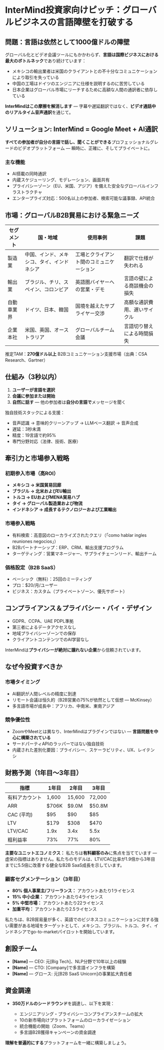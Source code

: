 # InterMind投資家向けピッチ：グローバルビジネスの言語障壁を打破する <Badge type="success" text="updated" />

## 問題：言語は依然として1000億ドルの障壁

グローバル化とビデオ会議ツールにもかかわらず、**言語は国際ビジネスにおける最大のボトルネック**であり続けています：

- メキシコの輸出業者は米国のクライアントとの不十分なコミュニケーションにより取引を失っている
- 中国の工場はドイツのエンジニアに仕様を説明するのに苦労している
- 日本企業はグローバル市場にリーチするために高額な人間の通訳者に依存している

**InterMindはこの摩擦を解消します** — 字幕や遅延翻訳ではなく、**ビデオ通話中のリアルタイム音声通訳**を通じて。

## ソリューション: InterMind = Google Meet + AI通訳

**すべての参加者が自分の言語で話し、聞くことができる**プロフェッショナルグレードのビデオプラットフォーム — 瞬時に、正確に、そしてプライベートに。

### 主な機能

- AI搭載の同時通訳
- 内蔵スケジューリング、モデレーション、画面共有
- プライバシーゾーン（EU、米国、アジア）を備えた安全なグローバルインフラストラクチャ
- エンタープライズ対応：500名以上の参加者、検索可能な議事録、API統合

## 市場：グローバルB2B貿易における緊急ニーズ

| セグメント | 国・地域 | 使用事例 | 課題 |
| -------------- | ------------------ | ---------------------------------------- | ----------------------------------- |
| 製造業 | 中国、インド、メキシコ、タイ、インドネシア | 工場とクライアント間のコミュニケーション | 翻訳で仕様が失われる |
| 輸出業 | ブラジル、チリ、スペイン、コロンビア | 英語圏バイヤーへの営業・デモ | 言語の壁による商談機会の損失 |
| 自動車業界 | ドイツ、日本、韓国 | 国境を越えたサプライヤー交渉 | 高額な通訳費用、遅いサイクル |
| 企業本社 | 米国、英国、オーストラリア | グローバルチーム会議 | 言語切り替えによる時間損失 |

推定TAM：**270億ドル以上** B2Bコミュニケーション支援市場（出典：CSA Research、Gartner）

## 仕組み（3秒以内）

1. **ユーザーが言語を選択**
2. **会議に参加または開始**
3. **自然に話す** — 他の参加者は**自分の言語で**メッセージを聞く

独自技術スタックによる支援：

- 音声認識 → 意味的クリーンアップ → LLMベース翻訳 → 音声合成
- 遅延：3秒未満
- 精度：19言語で約95%
- 専門分野対応（法律、技術、医療）

## 牽引力と市場参入戦略

### 初期参入市場（高ROI）

- **メキシコ → 米国貿易回廊**
- **ブラジル → 北米およびEU輸出**
- **トルコ → EUおよびMENA貿易ハブ**
- **タイ → グローバル製造業および物流**
- **インドネシア → 成長するテクノロジーおよび工業輸出**

### 市場参入戦略

- 有料検索：高意図のローカライズされたクエリ（「como hablar ingles reuniones negocios」）
- B2Bパートナーシップ：ERP、CRM、輸出支援プログラム
- ターゲティング：営業マネージャー、サプライチェーンリード、輸出チーム

### 価格設定（B2B SaaS）

- ベーシック（無料）：25回のミーティング
- プロ：$20/月/ユーザー
- ビジネス：カスタム（プライベートゾーン、優先サポート）

## コンプライアンス＆プライバシー・バイ・デザイン

- GDPR、CCPA、UAE PDPL準拠
- 第三者によるデータアクセスなし
- 地域プライバシーゾーンでの保存
- クライアントコンテンツでのAI学習なし

InterMindは**プライバシーが絶対に譲れない企業**から信頼されています。

## なぜ今投資すべきか

### 市場タイミング

- AI翻訳が人間レベルの精度に到達
- リモート会議は恒久的（B2B営業の75%が依然として仮想 — McKinsey）
- 多言語市場が成長中：アフリカ、中南米、東南アジア

### 競争優位性

- ZoomやMeetとは異なり、InterMindはプラグインではない — **言語問題を中心に構築されている**
- サードパーティAPIのラッパーではない独自技術
- 内蔵された差別化要因：プライバシー、スケーラビリティ、UX、レイテンシ

## 財務予測（1年目〜3年目）

| 指標          | 1年目 | 2年目 | 3年目 |
| --------------- | ------ | ------ | ------ |
| 有料アカウント | 1,600  | 15,600 | 72,000 |
| ARR             | $706K  | $9.0M  | $50.8M |
| CAC (平均)       | $95    | $90    | $85    |
| LTV             | $179   | $308   | $470   |
| LTV/CAC         | 1.9x   | 3.4x   | 5.5x   |
| 粗利益率    | 73%    | 77%    | 80%    |

**主要なユニットエコノミクス：** 私たちは**有料顧客のみ**に焦点を当てています — 虚栄の指標はありません。私たちのモデルは、LTV/CAC比率が1.9倍から3年目までに5.5倍に改善する健全なB2B SaaS成長を示しています。

### 顧客セグメンテーション（3年目）

- **80% 個人事業主/フリーランス：** アカウントあたり1ライセンス
- **15% 中小企業：** アカウントあたり4ライセンス
- **5% 中堅市場：** アカウントあたり22ライセンス
- **加重平均：** アカウントあたり2.5ライセンス

私たちは、B2B貿易量が多く、英語でのビジネスコミュニケーションに対する強い需要がある地域をターゲットとして、メキシコ、ブラジル、トルコ、タイ、インドネシアでgo-to-marketパイロットを開始しています。

## 創設チーム

- **[Name]** — CEO: 元[Big Tech]、NLP分野で10年以上の経験
- **[Name]** — CTO: [Company]で多言語インフラを構築
- **[Name]** — グロース: 元[B2B SaaS Unicorn]の事業拡大責任者

## 資金調達

- **350万ドルのシードラウンド**を調達し、以下を実現：

  - エンジニアリング・プライバシーコンプライアンスチームの拡大
  - 10の新市場向けプラットフォームのローカライゼーション
  - 統合機能の開始（Zoom、Teams）
  - 多言語B2B獲得キャンペーンの資金調達

**理解を普遍的にする**プラットフォームを一緒に構築しましょう。